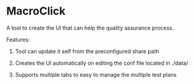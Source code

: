 # MacroClick

A tool to create the UI that can help the quality assurance process. 

Features:

1. Tool can update it self from the preconfigured share path

2. Creates the UI automatically on editing the conf file located in ./data/

3. Supports multiple tabs to easy to manage the multiple test plans 

